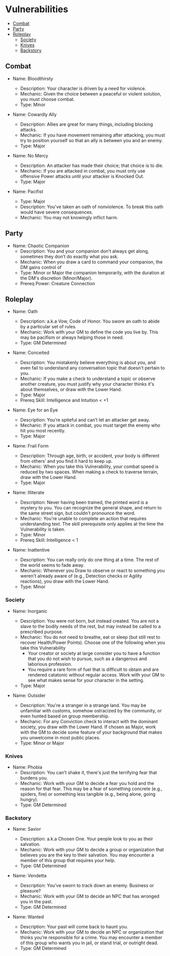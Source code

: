 # Vulnerabilities

<!-- DEVELOPERS: Please edit corresponding yaml in 3_Automation -->

<!-- MarkdownTOC add_links=True -->
- [Combat](#Combat)
- [Party](#Party)
- [Roleplay](#Roleplay)
    - [Society](#Society)
    - [Knives](#Knives)
    - [Backstory](#Backstory)
<!-- /MarkdownTOC -->

## Combat

- Name: Bloodthirsty
    - Description: Your character is driven by a need for violence.
    - Mechanic: Given the choice between a peaceful or violent solution, you must choose combat.
    - Type: Minor

- Name: Cowardly Ally
    - Description: Allies are great for many things, including blocking attacks.
    - Mechanic: If you have movement remaining after attacking, you must try to position yourself so that an ally is between you and an enemy.
    - Type: Major

- Name: No Mercy
    - Description: An attacker has made their choice; that choice is to die.
    - Mechanic: If you are attacked in combat, you must only use offensive Power attacks until your attacker is Knocked Out.
    - Type: Major

- Name: Pacifist
    - Type: Major
    - Description: You've taken an oath of nonviolence. To break this oath would have severe consequences.
    - Mechanic: You may not knowingly inflict harm.

## Party

- Name: Chaotic Companion
    - Description: You and your companion don’t always get along, sometimes they don’t do exactly what you ask.
    - Mechanic: When you draw a card to command your companion, the DM gains control of
    - Type: Minor or Major the companion temporarily, with the duration at the DM's discretion (Minor/Major).
    - Prereq Power: Creature Connection

## Roleplay

- Name: Oath
    - Description: a.k.a Vow, Code of Honor. You swore an oath to abide by a particular set of rules.
    - Mechanic: Work with your GM to define the code you live by. This may be pacifism or always helping those in need.
    - Type: GM Determined

- Name: Conceited
    - Description: You mistakenly believe everything is about you, and even fail to understand any conversation topic that doesn't pertain to you.
    - Mechanic: If you make a check to understand a topic or observe another creature, you must justify why your character thinks it's about themselves, or draw with the Lower Hand.
    - Type: Major
    - Prereq Skill: Intelligence and Intuition < +1

- Name: Eye for an Eye
    - Description: You’re spiteful and can’t let an attacker get away.
    - Mechanic: If you attack in combat, you must target the enemy who hit you most recently.
    - Type: Major

- Name: Frail Form
    - Description: Through age, birth, or accident, your body is different from others’ and you find it hard to keep up.
    - Mechanic: When you take this Vulnerability, your combat speed is reduced by two spaces. When making a check to traverse terrain, draw with the Lower Hand.
    - Type: Major

- Name: Illiterate
    - Description: Never having been trained, the printed word is a mystery to you. You can recognize the general shape, and return to the same street sign, but couldn't pronounce the word.
    - Mechanic: You're unable to complete an action that requires understanding text.  The skill prerequisite only applies at the time the Vulnerability is taken.
    - Type: Minor
    - Prereq Skill: Intelligence < 1

- Name: Inattentive
    - Description: You can really only do one thing at a time. The rest of the world seems to fade away.
    - Mechanic: Whenever you Draw to observe or react to something you weren't already aware of (e.g., Detection checks or Agility reactions), you draw with the Lower Hand.
    - Type: Minor

### Society

- Name: Inorganic
    - Description: You were not born, but instead created. You are not a slave to the bodily needs of the rest, but may instead be called to a prescribed purpose.
    - Mechanic: You do not need to breathe, eat or sleep (but still rest to recover Health/Power Points). Choose one of the following when you take this Vulnerability
        - Your creator or society at large consider you to have a function that you do not wish to pursue, such as a dangerous and laborious profession.
        - You require a rare form of fuel that is difficult to obtain and are rendered catatonic without regular access. Work with your GM to see what makes sense for your character in the setting.
    - Type: Major

- Name: Outsider
    - Description: You're a stranger in a strange land. You may be unfamiliar with customs, somehow ostracized by the community, or even hunted based on group membership.
    - Mechanic: For any Conviction check to interact with the dominant society, you draw with the Lower Hand. If chosen as Major, work with the GM to decide some feature of your background that makes you unwelcome in most public places.
    - Type: Minor or Major

### Knives

- Name: Phobia
    - Description: You can't shake it, there's just the terrifying fear that burdens you.
    - Mechanic: Work with your GM to decide a fear you hold and the reason for that fear. This may be a fear of something concrete (e.g., spiders, fire) or something less tangible (e.g., being alone, going hungry).
    - Type: GM Determined

### Backstory

- Name: Savior
    - Description: a.k.a Chosen One. Your people look to you as their salvation.
    - Mechanic: Work with your GM to decide a group or organization that believes you are the key to their salvation. You may encounter a member of this group that requires your help.
    - Type: GM Determined

- Name: Vendetta
    - Description: You’ve sworn to track down an enemy. Business or pleasure?
    - Mechanic: Work with your GM to decide an NPC that has wronged you in the past.
    - Type: GM Determined

- Name: Wanted
    - Description: Your past will come back to haunt you.
    - Mechanic: Work with your GM to decide an NPC or organization that thinks you’re responsible for a crime. You may encounter a member of this group who wants you in jail, or stand trial, or outright dead.
    - Type: GM Determined

